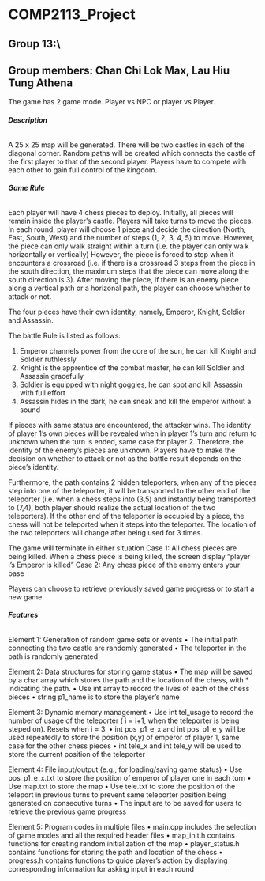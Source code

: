 # COMP2113_Project
## Group 13:\
## Group members: Chan Chi Lok Max, Lau Hiu Tung Athena

The game has 2 game mode. Player vs NPC or player vs Player.

###### **Description**
A 25 x 25 map will be generated. There will be two castles in each of the diagonal corner. Random paths will be created which connects the castle of the first player to that of the second player. Players have to compete with each other to gain full control of the kingdom.

###### **Game Rule**
Each player will have 4 chess pieces to deploy. Initially, all pieces will remain inside the player’s castle. Players will take turns to move the pieces. In each round, player will choose 1 piece and decide the direction (North, East, South, West) and the number of steps (1, 2, 3, 4, 5) to move. However, the piece can only walk straight within a turn (i.e. the player can only walk horizontally or vertically)
However, the piece is forced to stop when it encounters a crossroad (i.e. if there is a crossroad 3 steps from the piece in the south direction, the maximum steps that the piece can move along the south direction is 3).
After moving the piece, if there is an enemy piece along a vertical path or a horizonal path, the player can choose whether to attack or not.

The four pieces have their own identity, namely, Emperor, Knight, Soldier and Assassin.

The battle Rule is listed as follows:
1.	Emperor channels power from the core of the sun, he can kill Knight and Soldier ruthlessly
2.	Knight is the apprentice of the combat master, he can kill Soldier and Assassin gracefully
3.	Soldier is equipped with night goggles, he can spot and kill Assassin with full effort
4.	Assassin hides in the dark, he can sneak and kill the emperor without a sound

If pieces with same status are encountered, the attacker wins.
The identity of player 1’s own pieces will be revealed when in player 1’s turn and return to unknown when the turn is ended, same case for player 2. Therefore, the identity of the enemy’s pieces are unknown. Players have to make the decision on whether to attack or not as the battle result depends on the piece’s identity.

Furthermore, the path contains 2 hidden teleporters, when any of the pieces step into one of the teleporter, it will be transported to the other end of the teleporter (i.e. when a chess steps into (3,5) and instantly being transported to (7,4), both player should realize the actual location of the two teleporters). If the other end of the teleporter is occupied by a piece, the chess will not be teleported when it steps into the teleporter. The location of the two teleporters will change after being used for 3 times.

The game will terminate in either situation
Case 1: All chess pieces are being killed. When a chess piece is being killed, the screen
        display “player i’s Emperor is killed”
Case 2: Any chess piece of the enemy enters your base

Players can choose to retrieve previously saved game progress or to start a new game.

###### **Features**

Element 1: Generation of random game sets or events
•	The initial path connecting the two castle are randomly generated
•	The teleporter in the path is randomly generated

Element 2: Data structures for storing game status
•	The map will be saved by a char array which stores the path and the location of the chess, with * indicating the path.
•	Use int array to record the lives of each of the chess pieces
•	string p1_name is to store the player’s name


Element 3: Dynamic memory management
•	Use int tel_usage to record the number of usage of the teleporter ( i = i+1, when the teleporter is being steped on). Resets when i = 3.
•	int pos_p1_e_x  and  int pos_p1_e_y will be used repeatedly to store the position (x,y) of emperor of player 1, same case for the other chess pieces
•	int tele_x and int tele_y will be used to store the current position of the teleporter

Element 4: File input/output (e.g., for loading/saving game status)
•	Use pos_p1_e_x.txt to store the position of emperor of player one in each turn
•	Use map.txt to store the map
•	Use tele.txt to store the position of the teleport in previous turns to prevent same teleporter position being generated on consecutive turns
•	The input are to be saved for users to retrieve the previous game progress


Element 5: Program codes in multiple files
•	main.cpp includes the selection of game modes and all the required header files
•	map_init.h contains functions for creating random initialization of the map
•	player_status.h contains functions for storing the path and location of the chess
•	progress.h contains functions to guide player’s action by displaying corresponding information for asking input in each round
